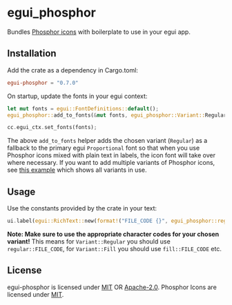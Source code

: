 # egui_phosphor

Bundles [Phosphor icons](https://phosphoricons.com/) with boilerplate to use in your egui app.

## Installation

Add the crate as a dependency in Cargo.toml:

```toml
egui-phosphor = "0.7.0"
```

On startup, update the fonts in your egui context:

```rust
let mut fonts = egui::FontDefinitions::default();
egui_phosphor::add_to_fonts(&mut fonts, egui_phosphor::Variant::Regular);

cc.egui_ctx.set_fonts(fonts);
```

The above `add_to_fonts` helper adds the chosen variant (`Regular`) as a fallback to the primary egui `Proportional` font so that when you use Phosphor icons mixed with plain text in labels, the icon font will take over where necessary. If you want to add multiple variants of Phosphor icons, see [this example](examples/multiple_variants.rs) which shows all variants in use.

## Usage

Use the constants provided by the crate in your text:

```rust
ui.label(egui::RichText::new(format!("FILE_CODE {}", egui_phosphor::regular::FILE_CODE)).size(32.0));
```

**Note: Make sure to use the appropriate character codes for your chosen variant!** This means for `Variant::Regular` you should use `regular::FILE_CODE`, for `Variant::Fill` you should use `fill::FILE_CODE` etc.

## License

egui-phosphor is licensed under [MIT](LICENSE-MIT) OR [Apache-2.0](LICENSE-APACHE). Phosphor Icons are licensed under [MIT](https://github.com/phosphor-icons/web/blob/master/LICENSE).
